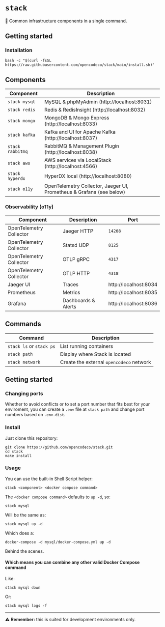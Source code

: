 # `stack`

🧱 Common infrastructure components in a single command.

## Getting started

### Installation

```shell
bash -c "$(curl -fsSL https://raw.githubusercontent.com/opencodeco/stack/main/install.sh)"
```

## Components

| Component | Description |
| --- | --- |
| `stack mysql`| MySQL & phpMyAdmin (http://localhost:8031) |
| `stack redis` | Redis & RedisInsight (http://localhost:8032) |
| `stack mongo` | MongoDB & Mongo Express (http://localhost:8033) |
| `stack kafka` | Kafka and UI for Apache Kafka (http://localhost:8037) |
| `stack rabbitmq` | RabbitMQ & Management Plugin (http://localhost:8038) |
| `stack aws` | AWS services via LocalStack (http://localhost:4566) |
| `stack hyperdx` | HyperDX local (http://localhost:8080) | 
| `stack o11y` | OpenTelemetry Collector, Jaeger UI, Prometheus & Grafana (see below) |

### Observability (o11y)

| Component | Description | Port |
| --- | --- | --- |
| OpenTelemetry Collector | Jaeger HTTP | `14268` |
| OpenTelemetry Collector | Statsd UDP | `8125` |
| OpenTelemetry Collector | OTLP gRPC | `4317` |
| OpenTelemetry Collector | OTLP HTTP | `4318` |
| Jaeger UI | Traces | http://localhost:8034 |
| Prometheus | Metrics | http://localhost:8035 |
| Grafana | Dashboards & Alerts | http://localhost:8036 |

## Commands

| Command | Description |
| --- | --- |
| `stack ls` or `stack ps` | List running containers |
| `stack path` | Display where Stack is located |
| `stack network` | Create the external `opencodeco` network |

## Getting started

### Changing ports

Whether to avoid conflicts or to set a port number that fits best for your enviroment, you can create a `.env` file at `stack path` and change port numbers based on `.env.dist`.

### Install

Just clone this repository:
```shell
git clone https://github.com/opencodeco/stack.git
cd stack
make install
```

### Usage
You can use the built-in Shell Script helper:
```shell
stack <component> <docker compose command>
```

The `<docker compose command>` defaults to `up -d`, so:
```shell
stack mysql
```
Will be the same as:
```shell
stack mysql up -d
```
Which does a:
```shell
docker-compose -d mysql/docker-compose.yml up -d
```
Behind the scenes.

#### Which means you can combine any other valid Docker Compose command

Like:
```shell
stack mysql down
```

Or:
```shell
stack mysql logs -f
```

---

⚠️ **Remember:** this is suited for development environments only.

